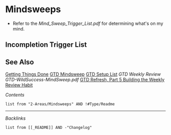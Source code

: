 # Mindsweeps

* Refer to the *Mind_Sweep_Trigger_List.pdf* for determining what's on my mind.

## Incompletion Trigger List



## See Also

[Getting Things Done](../../0-Slipbox/Getting%20Things%20Done.md)
[GTD Mindsweep](../../0-Slipbox/GTD%20Mindsweep.md)
[GTD Setup List](../Lists/Ten%20Step%20GTD%20Setup%20List.md)
*GTD Weekly Review*
*GTD-WildSuccess-MindSweep.pdf*
[GTD Refresh, Part 5 Building the Weekly Review Habit](../../3-Resources/Highlights/Readwise/Articles/GTD%20Refresh,%20Part%205%20Building%20the%20Weekly%20Review%20Habit.md)

*Contents*

````dataview
list from "2-Areas/Mindsweeps" AND !#Type/Readme
````

---

*Backlinks*

````dataview
list from [[_README]] AND -"Changelog"
````
